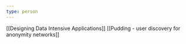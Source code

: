 ```yaml
---
type: person
---
```

[[Designing Data Intensive Applications]]
[[Pudding - user discovery for anonymity networks]]

